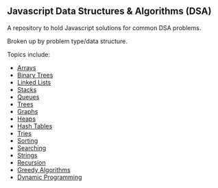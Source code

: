 ## Javascript Data Structures & Algorithms (DSA)

A repository to hold Javascript solutions for common DSA problems.

Broken up by problem type/data structure.

Topics include:
- [Arrays](./Arrays)
- [Binary Trees](./BinaryTrees)
- [Linked Lists](./LinkedLists)
- [Stacks](./Stacks)
- [Queues](./Queues)
- [Trees](./Trees)
- [Graphs](./Graphs)
- [Heaps](./Heaps)
- [Hash Tables](./HashTables)
- [Tries](./Tries)
- [Sorting](./Sorting)
- [Searching](./Searching)
- [Strings](./Strings)
- [Recursion](./Recursion)
- [Greedy Algorithms](./GreedyAlgorithms)
- [Dynamic Programming](./DynamicProgramming)
